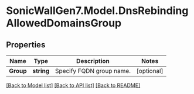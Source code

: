 # SonicWallGen7.Model.DnsRebindingAllowedDomainsGroup

## Properties

Name | Type | Description | Notes
------------ | ------------- | ------------- | -------------
**Group** | **string** | Specify FQDN group name. | [optional] 

[[Back to Model list]](../README.md#documentation-for-models) [[Back to API list]](../README.md#documentation-for-api-endpoints) [[Back to README]](../README.md)

